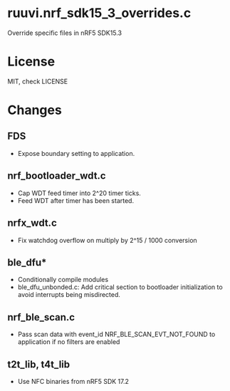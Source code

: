 # ruuvi.nrf_sdk15_3_overrides.c
Override specific files in nRF5 SDK15.3

# License
MIT, check LICENSE

# Changes
## FDS
 - Expose boundary setting to application.

## nrf_bootloader_wdt.c
 - Cap WDT feed timer into 2^20 timer ticks. 
 - Feed WDT after timer has been started.

## nrfx_wdt.c
 - Fix watchdog overflow on multiply by 2^15 / 1000 conversion
 
## ble_dfu*
  - Conditionally compile modules
  - ble_dfu_unbonded.c: Add critical section to bootloader initialization to avoid interrupts being misdirected.
  
## nrf_ble_scan.c
  - Pass scan data with event_id NRF_BLE_SCAN_EVT_NOT_FOUND to application if no filters are enabled

## t2t_lib, t4t_lib
  - Use NFC binaries from nRF5 SDK 17.2
